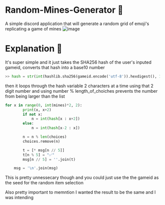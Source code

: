 # Random-Mines-Generator 🤖
A simple discord application that will generate a random grid of emoji's replicating a game of mines
![image](https://user-images.githubusercontent.com/78031685/194453909-70489ad7-99b4-48ad-be3f-bfcdcb6fd769.png)

# Explanation 🧠
It's super simple and it just takes the SHA256 hash of the user's inputed gameid, converts that hash into a base10 number
```py
>> hash = str(int(hashlib.sha256(gameid.encode('utf-8')).hexdigest(), 16))[1:]
```
then it loops through the hash variable 2 characters at a time using that 2 digit number and using number % length_of_choiches prevents the number from being larger than the list
```py
for x in range(0, int(mines)*2, 2):
        print(x, x+2)
        if not x:
            n = int(hash[x : x+2])
        else:
            n = int(hash[x-2 : x])

        n = n % len(choices)
        choices.remove(n)

        t = [* msg[n // 5]]
        t[n % 5] = "✅"
        msg[n // 5] = ''.join(t)

    msg = '\n'.join(msg)
```
This is pretty unnessecary though and you could just use the the gameid as the seed for the random item selection

Also pretty important to memntion I wanted the result to be the same and I was intending
